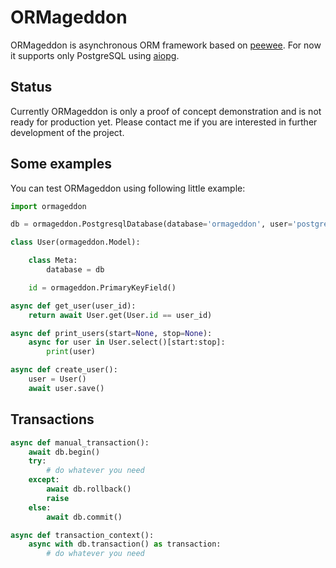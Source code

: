 # ORMageddon

ORMageddon is asynchronous ORM framework based on [peewee](https://github.com/coleifer/peewee). For now it supports only PostgreSQL using [aiopg](https://github.com/aio-libs/aiopg).

Status
------
Currently ORMageddon is only a proof of concept demonstration and is not ready for production yet. Please contact me if you are interested in further development of the project.

Some examples
-------------
You can test ORMageddon using following little example:

```python
import ormageddon

db = ormageddon.PostgresqlDatabase(database='ormageddon', user='postgres', host='127.0.0.1')

class User(ormageddon.Model):

    class Meta:
        database = db

    id = ormageddon.PrimaryKeyField()

async def get_user(user_id):
    return await User.get(User.id == user_id)

async def print_users(start=None, stop=None):
    async for user in User.select()[start:stop]:
        print(user)

async def create_user():
    user = User()
    await user.save()
```

Transactions
------------

```python
async def manual_transaction():
    await db.begin()
    try:
        # do whatever you need
    except:
        await db.rollback()
        raise
    else:
        await db.commit()

async def transaction_context():
    async with db.transaction() as transaction:
        # do whatever you need
```
